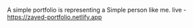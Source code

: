 A simple portfolio is representing a Simple person like me.
live -https://zayed-portfolio.netlify.app
